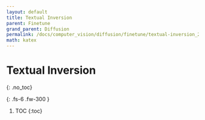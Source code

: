 ```yaml
---
layout: default
title: Textual Inversion
parent: Finetune
grand_parent: Diffusion
permalink: /docs/computer_vision/diffusion/finetune/textual-inversion_2023_12_11
math: katex
---
```


# Textual Inversion
{: .no_toc}

<!-- [Pseudo Numerical Methods for Diffusion Models on Manifolds](https://arxiv.org/abs/2202.09778) -->
{: .fs-6 .fw-300 }

1. TOC
{:toc}

